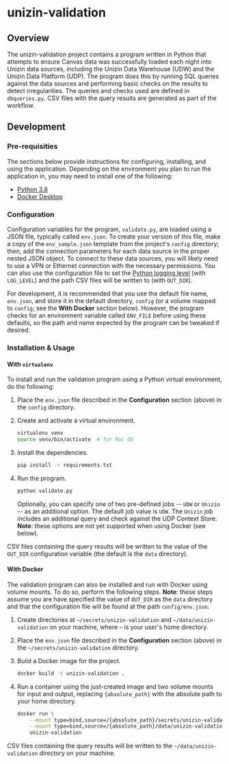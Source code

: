 # unizin-validation

## Overview

The unizin-validation project contains a program written in Python that attempts to ensure Canvas data was successfully
loaded each night into Unizin data sources, including the Unizin Data Warehouse (UDW) and the Unizin Data Platform (UDP).
The program does this by running SQL queries against the data sources and performing basic checks on the results to detect
irregularities. The queries and checks used are defined in `dbqueries.py`. CSV files with the query results are generated
as part of the workflow.

## Development

### Pre-requisities

The sections below provide instructions for configuring, installing, and using the application.
Depending on the environment you plan to run the application in, you may need to install one of the following:

* [Python 3.8](https://docs.python.org/3/)
* [Docker Desktop](https://www.docker.com/products/docker-desktop)

### Configuration

Configuration variables for the program, `validate.py`, are loaded using a JSON file, typically called `env.json`.
To create your version of this file, make a copy of the `env_sample.json` template from the project's `config` directory;
then, add the connection parameters for each data source in the proper nested JSON object.
To connect to these data sources, you will likely need to use a VPN or Ethernet connection with the necessary permissions.
You can also use the configuration file to set the [Python logging level](https://docs.python.org/3/library/logging.html)
(with `LOG_LEVEL`) and the path CSV files will be written to (with `OUT_DIR`).

For development, it is recommended that you use the default file name, `env.json`, and store it in the default directory,
`config` (or a volume mapped to `config`; see the **With Docker** section below). However, the program checks for an environment
variable called `ENV_FILE` before using these defaults, so the path and name expected by the program can be tweaked if desired.

### Installation & Usage

#### With `virtualenv`

To install and run the validation program using a Python virtual environment, do the following:

1. Place the `env.json` file described in the **Configuration** section (above) in the `config` directory.

2. Create and activate a virtual environment.
    ```sh
    virtualenv venv
    source venv/bin/activate  # for Mac OS
    ```

3. Install the dependencies.
    ```sh
    pip install -r requirements.txt
    ```

4. Run the program.
    ```sh
    python validate.py
    ```

    Optionally, you can specify one of two pre-defined jobs -- `UDW` or `Unizin` -- as an additional option.
    The default job value is `UDW`. The `Unizin` job includes an additional query and check against the UDP Context Store.
    **Note**: these options are not yet supported when using Docker (see below).

CSV files containing the query results will be written to the value of the `OUT_DIR` configuration variable
(the default is the `data` directory).

#### With Docker

The validation program can also be installed and run with Docker using volume mounts. To do so, perform the following steps.
**Note**: these steps assume you are have specified the value of `OUT_DIR` as the `data` directory and that the
configuration file will be found at the path `config/env.json`.

1. Create directories at `~/secrets/unizin-validation` and `~/data/unizin-validation` on your machine,
where `~` is your user's home directory.

2. Place the `env.json` file described in the **Configuration** section (above) in the `~/secrets/unizin-validation` directory.

3. Build a Docker image for the project.
    ```sh
    docker build -t unizin-validation .
    ```

4. Run a container using the just-created image and two volume mounts for input and output,
replacing `{absolute_path}` with the absolute path to your home directory.
    ```sh
    docker run \
        --mount type=bind,source=/{absolute_path}/secrets/unizin-validation,target=/app/config \
        --mount type=bind,source=/{absolute_path}/data/unizin-validation,target=/app/data \
        unizin-validation
    ```

CSV files containing the query results will be written to the `~/data/unizin-validation` directory on your machine.
